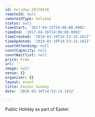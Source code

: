 ```yaml
---
id: holiday-20170416
remoteId: null
remoteIdType: holiday
status: null
timeStart: '2017-04-15T14:00:00.000Z'
timeEnd: '2017-04-16T14:00:00.000Z'
timeCreated: '2018-03-10T14:53:14.141Z'
timeUpdated: '2018-03-10T14:53:14.141Z'
countAttending: null
countCapacity: null
countWaitlist: null
price: Free
url: ''
image: null
venue: {}
organizer: {}
layout: event
title: Easter Sunday
date: '2018-03-10T14:53:14.141Z'

---
```

Public Holiday as part of Easter.
